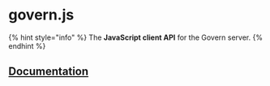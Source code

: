 # govern.js

{% hint style="info" %}
The **JavaScript client API** for the Govern server.
{% endhint %}

## [Documentation](../aragon-govern-1/developers/govern.js-api.md)
